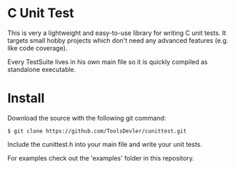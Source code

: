 # C Unit Test

This is very a lightweight and easy-to-use library for writing C unit tests.
It targets small hobby projects which don't need any advanced features (e.g. like code coverage).

Every TestSuite lives in his own main file so it is quickly compiled as standalone executable.

# Install
Download the source with the following git command:
```
$ git clone https://github.com/ToolsDevler/cunittest.git
```

Include the cunittest.h into your main file and write your unit tests.

For examples check out the 'examples' folder in this repository.
